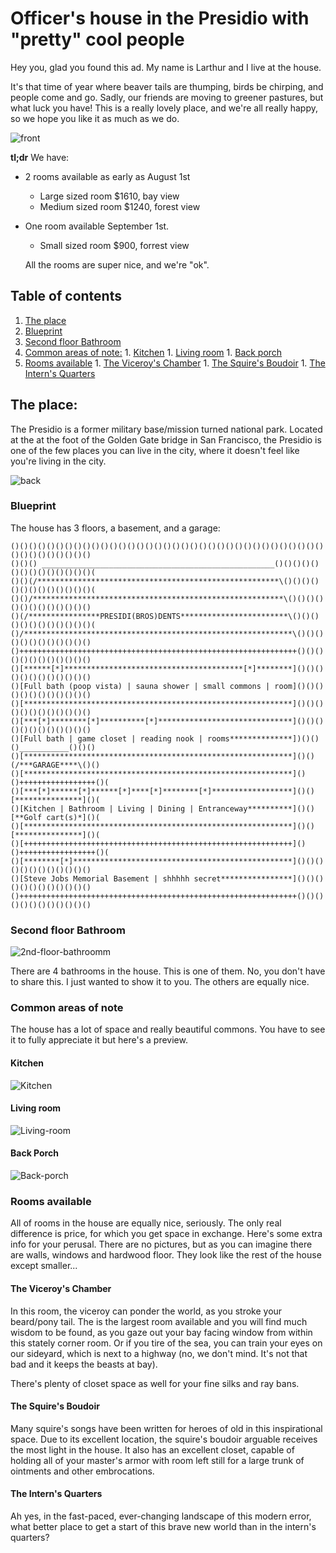 # Officer's house in the Presidio with "pretty" cool people
Hey you, glad you found this ad. My name is Larthur and I live at the house.

It's that time of year where beaver tails are thumping, birds be chirping, and people come and go. Sadly, our friends are moving to greener pastures, but what luck you have! This is a really lovely place, and we're all really happy, so we hope you like it as much as we do.

![front](https://lh3.googleusercontent.com/bvwvmxpCqkPx2gzlgTrVsd9gLxzkc1u7tntvn6sR3PA=w1280-h853-no)

**tl;dr**
We have:
* 2 rooms available as early as August 1st
  * Large sized room $1610, bay view
  * Medium sized room $1240, forest view
* One room available September 1st.
  * Small sized room $900, forrest view

  All the rooms are super nice, and we're "ok".

## Table of contents
1. [The place](#the-place)
  1. [Blueprint](#blueprint)
  1. [Second floor Bathroom](#second-floor-bathroom)
  1. [Common areas of note:](#common-areas-of-note)
    1. [Kitchen](#kitchen)
    1. [Living room](#living-room)
    1. [Back porch](#back-porch )
  1. [Rooms available](#rooms-available)
    1. [The Viceroy's Chamber](#the-viceroy-s-chamber)
    1. [The Squire's Boudoir](#the-squire-s-boudoir)
    1. [The Intern's Quarters](#the-intern-s-quarters)

## The place:
The Presidio is a former military base/mission turned national park. Located at the at the foot of the Golden Gate bridge in San Francisco, the Presidio is one of the few places you can live in the city, where it doesn't feel like you're living in the city.

![back](https://lh3.googleusercontent.com/PomA4_hOrZA_G_fSQafAvNJEo4r9G9K-eeyzyEAbicA=w1280-h853-no)

### Blueprint
The house has 3 floors, a basement, and a garage:
```ascii
()()()()()()()()()()()()()()()()()()()()()()()()()()()()()()()()()()()()()()()()()()()()
()()() ____________________________________________________()()()()()()()()()()()()()()(
()()(/******************************************************\()()()()()()()()()()()()()(
()()/********************************************************\()()()()()()()()()()()()()
()(/****************PRESIDI(BROS)DENTS************************\()()()()()()()()()()()()(
()/************************************************************\()()()()()()()()()()()()
()++++++++++++++++++++++++++++++++++++++++++++++++++++++++++++++()()()()()()()()()()()()
()[******[*]****************************************[*]********]()()()()()()()()()()()()
()[Full bath (poop vista) | sauna shower | small commons | room]()()()()()()()()()()()()
()[************************************************************]()()()()()()()()()()()()
()[***[*]********[*]**********[*]******************************]()()()()()()()()()()()()
()[Full bath | game closet | reading nook | rooms**************])()()()___________()()()
()[************************************************************]()()(/***GARAGE****\()()
()[************************************************************]()()+++++++++++++++++()(
()[***[*]******[*]******[*]****[*]********[*]******************]()()[***************]()(
()[Kitchen | Bathroom | Living | Dining | Entranceway**********]()()[**Golf cart(s)*]()(
()[************************************************************]()()[***************]()(
()[++++++++++++++++++++++++++++++++++++++++++++++++++++++++++++]()()+++++++++++++++++()(
()[********[*]*************************************************]()()()()()()()()()()()()
()[Steve Jobs Memorial Basement | shhhhh secret****************]()()()()()()()()()()()()
()++++++++++++++++++++++++++++++++++++++++++++++++++++++++++++++()()()()()()()()()()()()
```

### Second floor Bathroom
![2nd-floor-bathroomm](https://lh3.googleusercontent.com/NS9rOjoiTTtSZVKch4OaizlntoZwgIqAglAq8UCU4Rg=w1280-h960-no)

There are 4 bathrooms in the house. This is one of them. No, you don't have to share this. I just wanted to show it to you. The others are equally nice.

### Common areas of note
The house has a lot of space and really beautiful commons. You have to see it to fully appreciate it but here's a preview.

#### Kitchen
![Kitchen](https://lh3.googleusercontent.com/KFkulfzA_pZ_eCrMIqU3VGmUiKp7uqq-tcCFFqJJJaA=w1280-h960-no)

#### Living room
![Living-room](https://lh3.googleusercontent.com/NW-HDiHBZVEk1APHN7K6Dw6coVwJNISZuHJS7sZ6YQw=w1280-h853-no)

#### Back Porch
![Back-porch](https://lh3.googleusercontent.com/AzLveH-RiFFn6RaE4SWJhCmsQNg0iPPGjrJ39-NeuDM=w1280-h853-no)

### Rooms available

All of rooms in the house are equally nice, seriously. The only real difference is price, for which you get space in exchange. Here's some extra info for your perusal. There are no pictures, but as you can imagine there are walls, windows and hardwood floor. They look like the rest of the house except smaller...

#### The Viceroy's Chamber

In this room, the viceroy can ponder the world, as you stroke your beard/pony tail. The is the largest room available and you will find much wisdom to be found, as you gaze out your bay facing window from within this stately corner room. Or if you tire of the sea, you can train your eyes on our sideyard, which is next to a highway (no, we don't mind. It's not that bad and it keeps the beasts at bay).

There's plenty of closet space as well for your fine silks and ray bans.

#### The Squire's Boudoir

Many squire's songs have been written for heroes of old in this inspirational space. Due to its excellent location, the squire's boudoir arguable receives the most light in the house. It also has an excellent closet, capable of holding all of your master's armor with room left still for a large trunk of ointments and other embrocations.

#### The Intern's Quarters

Ah yes, in the fast-paced, ever-changing landscape of this modern error, what better place to get a start of this brave new world than in the intern's quarters?
